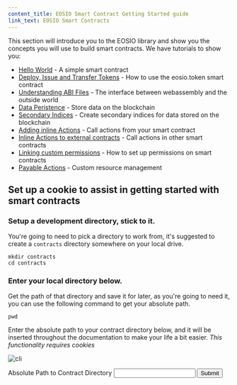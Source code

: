 ```yaml
---
content_title: EOSIO Smart Contract Getting Started guide
link_text: EOSIO Smart Contracts
---
```


This section will introduce you to the EOSIO library and show you the concepts you will use to build smart contracts. We have tutorials to show you:

* [Hello World](10_hello-world.md) - A simple smart contract
* [Deploy, Issue and Transfer Tokens](20_deploy-issue-and-transfer-tokens.md) - How to use the eosio.token smart contract
* [Understanding ABI Files](30_understanding-ABI-files.md) - The interface between webassembly and the outside world
* [Data Peristence](40_data-persistence.md) - Store data on the blockchain
* [Secondary Indices](50_secondary-indices.md) - Create secondary indices for data stored on the blockchain
* [Adding inline Actions](60_adding-inline-actions.md) - Call actions from your smart contract
* [Inline Actions to external contracts](70_inline-action-to-external-contract.md) - Call actions in other smart contracts
* [Linking custom permissions](80_linking-custom-permission.md) - How to set up permissions on smart contracts
* [Payable Actions](90_payable-actions.md) - Custom resource management




## Set up a cookie to assist in getting started with smart contracts

### Setup a development directory, stick to it.
You're going to need to pick a directory to work from, it's suggested to create a `contracts` directory somewhere on your local drive.
```shell
mkdir contracts
cd contracts
```

### Enter your local directory below.
Get the path of that directory and save it for later, as you're going to need it, you can use the following command to get your absolute path.
```
pwd
```

Enter the absolute path to your contract directory below, and it will be inserted throughout the documentation to make your life a bit easier. _This functionality requires cookies_

![cli](../images/cli_2.2.2.gif)

<div class="eosio-helper-box">
    <form id="CONTRACTS_DIR">
        <label>Absolute Path to Contract Directory</label>
        <input class="helper-cookie" name="CONTRACTS_DIR" type="text" />
        <input type="submit" />
        <span></span>
    </form>
</div>
